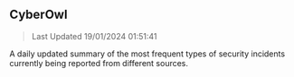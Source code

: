 ## CyberOwl 
> Last Updated 19/01/2024 01:51:41 


A daily updated summary of the most frequent types of security incidents currently being reported from different sources.

